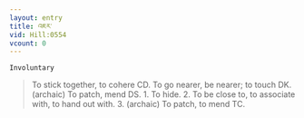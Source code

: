 ```yaml
---
layout: entry
title: འཇར་
vid: Hill:0554
vcount: 0
---
```

`Involuntary` 
> To stick together, to cohere CD\.
 To go nearer, be nearer; to touch DK\.
 (archaic) To patch, mend DS\.
 1\.
 To hide\.
 2\.
 To be close to, to associate with, to hand out with\.
 3\.
 (archaic) To patch, to mend TC\.

